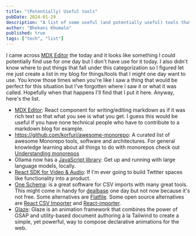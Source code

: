 ```yaml
---
title: "(Potentially) Useful tools"
pubDate: 2024-01-29
description: "A list of some useful (and potentially useful) tools that I use or might use in development projects"
author: "Bhekani Khumalo"
published: true
tags: ["tech", "list"]
---
```


I came across [MDX Editor](https://mdxeditor.dev/) the today and it looks like something I could potentially find use for one day but I don't have use for it today. I also didn't know where to put things that fall under this categorization so I figured let me just create a list in my blog for things/tools that I might one day want to use. You know those times when you're like I saw a thing that would be perfect for this situation but I've forgotten where I saw it or what it was called. Hopefully when that happens I'll find that I put it here. Anyway, here's the list. 

- [MDX Editor](https://mdxeditor.dev/): React component for writing/editing markdown as if it was rich text so that what you see is what you get. I guess this would be useful if you have none technical people who have to contribute to a markdown blog for example.
- https://github.com/korfuri/awesome-monorepo: A curated list of awesome Monorepo tools, software and architectures. For general knowledge learning about all things to do with monorepos check out [Understanding monorepos](https://monorepo.tools/#understanding-monorepos)
- Ollama now has a [JavaScript library](https://ollama.ai/blog/python-javascript-libraries?ck_subscriber_id=582592156): Get up and running with large language models, locally.
- [React SDK for Video & Audio](https://getstream.io/video/sdk/react/?utm_source=Bytes&utm_medium=promoted_newsletter&utm_content=developer&utm_campaign=newsletter_content_ad&ck_subscriber_id=582592156): If I'm ever going to build Twttter spaces like functionality into a product.
- [One Schema](https://www.oneschema.co/pricing?utm_medium=newsletter&utm_source=bytes.dev&utm_campaign=50104279): is a great software for CSV imports with many great tools. This might come in handy for [dealbase](https://dealbase.africa) one day but not now because it's not free. Some alternatives are [Flatfile](https://flatfile.com/). Some open source alternatives are [React CSV Importer](https://github.com/beamworks/react-csv-importer) and [React-importer](https://github.com/czhu12/react-importer).
- [Glaze](https://glaze.dev/): Glaze is an animation framework that combines the power of GSAP and utility-based document authoring à la Tailwind to create a simple, yet powerful, way to compose declarative animations for the web.

